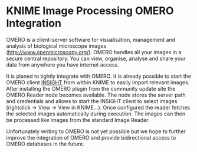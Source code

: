 KNIME Image Processing OMERO Integration
==========

OMERO is a client-server software for visualisation, management and analysis of biological microscope images (http://www.openmicroscopy.org/). OMERO handles all your images in a secure central repository. You can view, organise, analyse and share your data from anywhere you have internet access.

It is planed to tightly integrate with OMERO. It is already possible to start the OMERO client [INSIGHT](http://www.openmicroscopy.org/site/support/omero4/users/client-tutorials/insight/getting-started.html) from within KNIME to easily import relevant images. After installing the OMERO plugin from the community update site the OMERO Reader node becomes available. The node stores the server path and credentials and allows to start the INSIGHT client to select images (rightclick -> View -> View in KNIME...). Once configured the reader fetches the selected images automatically during execution. The images can then be processed like images from the standard Image Reader.

Unfortunately writing to OMERO is not yet possible but we hope to further improve the integration of OMERO and provide bidirectional access to OMERO databases in the future.
